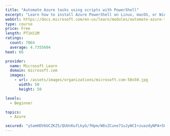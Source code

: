 ```yaml
---
title: "Automate Azure tasks using scripts with PowerShell"
excerpt: "Learn how to install Azure PowerShell on Linux, macOS, or Windows and then connect to Azure and manage your resources."
webUrl: https://docs.microsoft.com/en-us/learn/modules/automate-azure-tasks-with-powershell/
type: course
price: Free
length: PT1H11M
ratings:
  count: 7064
  average: 4.7355604
heat: 66

provider:
  name: Microsoft Learn
  domain: microsoft.com
  images:
    - url: /assets/images/organizations/microsoft.com-50x50.jpg
      width: 50
      height: 50

levels:
  - Beginner

topics:
  - Azure

secured: "ySamHDV6UCZKZ5/QUUnKufLkyG/fHpm/W8sZCune71uJyWCI+zuazdyNPA+5OR+G4tVJ+oP6nyY3mtW8cWo2GMXVhhsvZ2rPypK3kOlARpxy9WrX/xyknNeflcFkWACA7JVjkBZlD7dJWJ44UbDjVdDJZcMlHRqM1xU5qSFirprxlNoTz9pKiKLDRHqhJHGAzGxkZCtakaQAz46OgFRonHRm0dz43rOxsRxOwxYQn+lwMQZ1L4tuHG0YBk1VsSAxvPHRxJJ1lN+Xj4pNQOfAXnK7tCKQlwEOJfbl9y9qju68P4AyqFRMDdDUra0JWteN8710PK+hE6LLTy7RTnU6d57A+Fzy17M2kZtCJRjeEFXeQyhtpGCrLAfeyerYBOXxK333NG/ugtDqPqh+QMoZo1/FzdBnWSVnekip+e7P6/s=;dEzlV9X06406ZmP3KRFdQg=="
---
```


